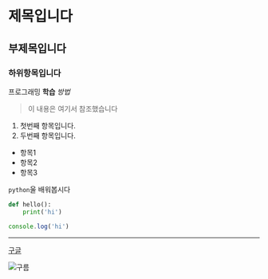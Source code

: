 # 제목입니다
## 부제목입니다
### 하위항목입니다

프로그래밍 **학습** *방법*

> 이 내용은 여기서 참조했습니다

1. 첫번째 항목입니다.
2. 두번째 항목입니다.

- 항목1
- 항목2
- 항목3

`python`울 배워봅시다


```python
def hello():
    print('hi')
```

```javascript
console.log('hi')
```

---

[구글](https://google.com)

![구름](https://encrypted-tbn0.gstatic.com/images?q=tbn:ANd9GcQvEtcBgR3DiGuMMNhye7R2QFoRKkSJ6LX9pQ&s)
